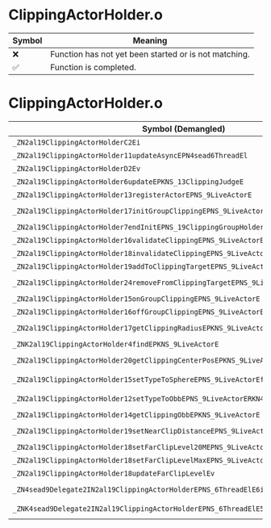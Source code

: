 # ClippingActorHolder.o
| Symbol | Meaning 
| ------------- | ------------- 
| :x: | Function has not yet been started or is not matching. 
| :white_check_mark: | Function is completed. 


# ClippingActorHolder.o
| Symbol (Demangled) | Symbol (Mangled) | Decompiled? |
| ------------- |  ------------- | ------------- |
| `_ZN2al19ClippingActorHolderC2Ei` | `al::ClippingActorHolder::ClippingActorHolder(int)` | :white_check_mark: |
| `_ZN2al19ClippingActorHolder11updateAsyncEPN4sead6ThreadEl` | `al::ClippingActorHolder::updateAsync(sead::Thread *,long)` | :white_check_mark: |
| `_ZN2al19ClippingActorHolderD2Ev` | `al::ClippingActorHolder::~ClippingActorHolder()` | :white_check_mark: |
| `_ZN2al19ClippingActorHolder6updateEPKNS_13ClippingJudgeE` | `al::ClippingActorHolder::update(al::ClippingJudge const*)` | :white_check_mark: |
| `_ZN2al19ClippingActorHolder13registerActorEPNS_9LiveActorE` | `al::ClippingActorHolder::registerActor(al::LiveActor *)` | :white_check_mark: |
| `_ZN2al19ClippingActorHolder17initGroupClippingEPNS_9LiveActorERKNS_13ActorInitInfoE` | `al::ClippingActorHolder::initGroupClipping(al::LiveActor *,al::ActorInitInfo const&)` | :white_check_mark: |
| `_ZN2al19ClippingActorHolder7endInitEPNS_19ClippingGroupHolderE` | `al::ClippingActorHolder::endInit(al::ClippingGroupHolder *)` | :white_check_mark: |
| `_ZN2al19ClippingActorHolder16validateClippingEPNS_9LiveActorE` | `al::ClippingActorHolder::validateClipping(al::LiveActor *)` | :white_check_mark: |
| `_ZN2al19ClippingActorHolder18invalidateClippingEPNS_9LiveActorE` | `al::ClippingActorHolder::invalidateClipping(al::LiveActor *)` | :white_check_mark: |
| `_ZN2al19ClippingActorHolder19addToClippingTargetEPNS_9LiveActorE` | `al::ClippingActorHolder::addToClippingTarget(al::LiveActor *)` | :white_check_mark: |
| `_ZN2al19ClippingActorHolder24removeFromClippingTargetEPNS_9LiveActorE` | `al::ClippingActorHolder::removeFromClippingTarget(al::LiveActor *)` | :white_check_mark: |
| `_ZN2al19ClippingActorHolder15onGroupClippingEPNS_9LiveActorE` | `al::ClippingActorHolder::onGroupClipping(al::LiveActor *)` | :white_check_mark: |
| `_ZN2al19ClippingActorHolder16offGroupClippingEPNS_9LiveActorE` | `al::ClippingActorHolder::offGroupClipping(al::LiveActor *)` | :white_check_mark: |
| `_ZN2al19ClippingActorHolder17getClippingRadiusEPKNS_9LiveActorE` | `al::ClippingActorHolder::getClippingRadius(al::LiveActor const*)` | :white_check_mark: |
| `_ZNK2al19ClippingActorHolder4findEPKNS_9LiveActorE` | `al::ClippingActorHolder::find(al::LiveActor const*)const` | :white_check_mark: |
| `_ZN2al19ClippingActorHolder20getClippingCenterPosEPKNS_9LiveActorE` | `al::ClippingActorHolder::getClippingCenterPos(al::LiveActor const*)` | :white_check_mark: |
| `_ZN2al19ClippingActorHolder15setTypeToSphereEPNS_9LiveActorEfPKN4sead7Vector3IfEE` | `al::ClippingActorHolder::setTypeToSphere(al::LiveActor *,float,sead::Vector3<float> const*)` | :white_check_mark: |
| `_ZN2al19ClippingActorHolder12setTypeToObbEPNS_9LiveActorERKN4sead9BoundBox3IfEE` | `al::ClippingActorHolder::setTypeToObb(al::LiveActor *,sead::BoundBox3<float> const&)` | :white_check_mark: |
| `_ZN2al19ClippingActorHolder14getClippingObbEPKNS_9LiveActorE` | `al::ClippingActorHolder::getClippingObb(al::LiveActor const*)` | :white_check_mark: |
| `_ZN2al19ClippingActorHolder19setNearClipDistanceEPNS_9LiveActorEf` | `al::ClippingActorHolder::setNearClipDistance(al::LiveActor *,float)` | :white_check_mark: |
| `_ZN2al19ClippingActorHolder18setFarClipLevel20MEPNS_9LiveActorE` | `al::ClippingActorHolder::setFarClipLevel20M(al::LiveActor *)` | :white_check_mark: |
| `_ZN2al19ClippingActorHolder18setFarClipLevelMaxEPNS_9LiveActorE` | `al::ClippingActorHolder::setFarClipLevelMax(al::LiveActor *)` | :white_check_mark: |
| `_ZN2al19ClippingActorHolder18updateFarClipLevelEv` | `al::ClippingActorHolder::updateFarClipLevel(void)` | :white_check_mark: |
| `_ZN4sead9Delegate2IN2al19ClippingActorHolderEPNS_6ThreadElE6invokeES4_l` | `sead::Delegate2<al::ClippingActorHolder,sead::Thread *,long>::invoke(sead::Thread *,long)` | :white_check_mark: |
| `_ZNK4sead9Delegate2IN2al19ClippingActorHolderEPNS_6ThreadElE5cloneEPNS_4HeapE` | `sead::Delegate2<al::ClippingActorHolder,sead::Thread *,long>::clone(sead::Heap *)const` | :white_check_mark: |

